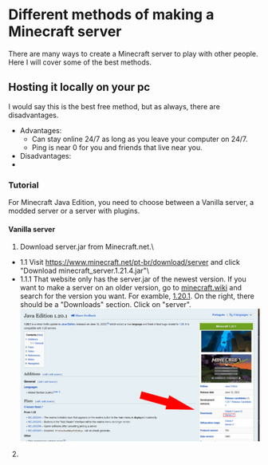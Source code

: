 # Different methods of making a Minecraft server

There are many ways to create a Minecraft server to play with other people. Here I will cover some of the best methods.

## Hosting it locally on your pc

I would say this is the best free method, but as always, there are disadvantages.

* Advantages:
  * Can stay online 24/7 as long as you leave your computer on 24/7.
  * Ping is near 0 for you and friends that live near you.
* Disadvantages:
 * 

### Tutorial

For Minecraft Java Edition, you need to choose between a Vanilla server, a modded server or a server with plugins.

#### Vanilla server

1. Download server.jar from Minecraft.net.\
 * 1.1 Visit https://www.minecraft.net/pt-br/download/server and click "Download minecraft_server.1.21.4.jar"\
  * 1.1.1 That website only has the server.jar of the newest version. If you want to make a server on an older version, go to [minecraft.wiki](https://minecraft.wiki) and search for the version you want. For examble, [1.20.1](https://minecraft.wiki/w/Java_Edition_1.20.1). On the right, there should be a "Downloads" section. Click on "server".\
  ![alt text](mcwiki_serverdl.png)
  
2. 